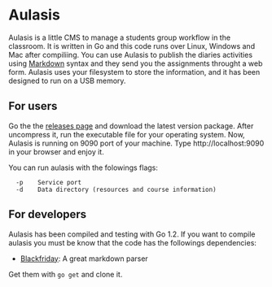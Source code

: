# Aulasis


Aulasis is a little CMS to manage a students group workflow in the
classroom.  It is written in Go and this code runs over Linux, Windows
and Mac after compiliing.  You can use Aulasis to publish the diaries
activities using [Markdown](http://es.wikipedia.org/wiki/Markdown)
syntax and they send you the assignments throught a web form.  Aulasis
uses your filesystem to store the information, and it has been
designed to run on a USB memory.

## For users

Go the the [releases
page](https://github.com/sdemingo/aulasis/releases) and download the
latest version package. After uncompress it, run the executable file
for your operating system. Now, Aulasis is running on 9090 port of
your machine. Type  http://localhost:9090 in your browser and enjoy
it.

You can run aulasis with the folowings flags:

```
  -p	Service port
  -d	Data directory (resources and course information)
```

## For developers

Aulasis has been compiled and testing with Go 1.2. If you want to
compile aulasis you must be know that the code has the followings
dependencies:

* [Blackfriday](http://github.com/russross/blackfriday): A great markdown parser

Get them with `go get` and clone it.
